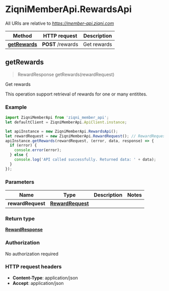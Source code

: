 # ZiqniMemberApi.RewardsApi

All URIs are relative to *https://member-api.ziqni.com*

Method | HTTP request | Description
------------- | ------------- | -------------
[**getRewards**](RewardsApi.md#getRewards) | **POST** /rewards | Get rewards



## getRewards

> RewardResponse getRewards(rewardRequest)

Get rewards

This operation support retrieval of rewards for one or many entitites.

### Example

```javascript
import ZiqniMemberApi from 'ziqni_member_api';
let defaultClient = ZiqniMemberApi.ApiClient.instance;

let apiInstance = new ZiqniMemberApi.RewardsApi();
let rewardRequest = new ZiqniMemberApi.RewardRequest(); // RewardRequest | 
apiInstance.getRewards(rewardRequest, (error, data, response) => {
  if (error) {
    console.error(error);
  } else {
    console.log('API called successfully. Returned data: ' + data);
  }
});
```

### Parameters


Name | Type | Description  | Notes
------------- | ------------- | ------------- | -------------
 **rewardRequest** | [**RewardRequest**](RewardRequest.md)|  | 

### Return type

[**RewardResponse**](RewardResponse.md)

### Authorization

No authorization required

### HTTP request headers

- **Content-Type**: application/json
- **Accept**: application/json

